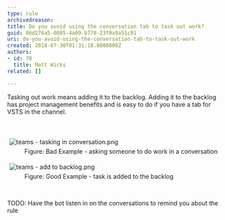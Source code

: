```yaml
---
type: rule
archivedreason: 
title: Do you avoid using the conversation tab to task out work?
guid: 86d276a5-0085-4a09-b770-23f0a9a51c91
uri: do-you-avoid-using-the-conversation-tab-to-task-out-work
created: 2018-07-30T01:31:18.0000000Z
authors:
- id: 78
  title: Matt Wicks
related: []

---
```



​Tasking out work means&#160;adding it to the backlog. Adding it to
the backlog has project management benefits and is easy to do if you have a tab
for VSTS in the channel.<br>
<br><excerpt class='endintro'></excerpt><br>
<dl class="badImage"><dt> 
      <img src="/SiteAssets/rules-to-better-microsoft-teams/using-the-conversation-tab-to-task-out-work/teams%20-%20tasking%20in%20conversation.png" alt="teams - tasking in conversation.png" style="margin&#58;5px;" />​<br></dt><dd class="ssw15-rteElement-FigureBad">​Figure&#58; Bad Example - asking someone to do work in a conversation</dd></dl>

<dl class="goodImage">
   <dt> 
      <img src="/SiteAssets/rules-to-better-microsoft-teams/using-the-conversation-tab-to-task-out-work/teams%20-%20add%20to%20backlog.png" alt="teams - add to backlog.png" style="margin&#58;5px;" /> 
   </dt><dd class="ssw15-rteElement-FigureGood">​Figure&#58; Good Example - task is added to the backlog</dd></dl><p class="ssw15-rteElement-P">​<br></p><p>​TODO&#58; Have the bot listen in on the conversations to remind you about the rule<br><br></p>


